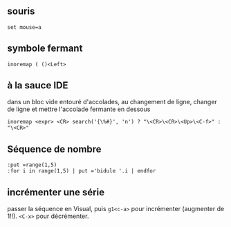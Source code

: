 ## souris

    set mouse=a

## symbole fermant

    inoremap ( ()<Left>

## à la sauce IDE
dans un bloc vide entouré d'accolades, au changement de ligne, changer de ligne et mettre l'accolade fermante en dessous

    inoremap <expr> <CR> search('{\%#}', 'n') ? "\<CR>\<CR>\<Up>\<C-f>" : "\<CR>"   

## Séquence de nombre

    :put =range(1,5)
    :for i in range(1,5) | put ='bidule '.i | endfor

## incrémenter une série

passer la séquence en Visual, puis `g1<c-a>` pour incrémenter (augmenter de 1!!). `<C-x>` pour décrémenter.


